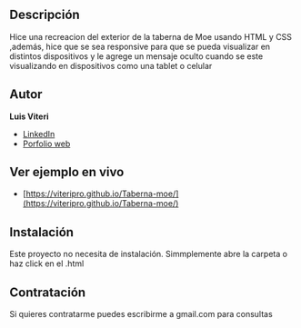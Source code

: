 ## Descripción
Hice una recreacion del exterior de la taberna de Moe usando HTML y CSS ,además, hice que se sea responsive para que se pueda visualizar en distintos dispositivos y le agrege un mensaje oculto cuando se este visualizando en dispositivos como una tablet o celular
 
## Autor
**Luis Viteri**

* [LinkedIn](https://www.linkedin.com/in/luis-viteri-a47471243)
* [Porfolio web](https://midominio.es/)

## Ver ejemplo en vivo
- [https://viteripro.github.io/Taberna-moe/](https://viteripro.github.io/Taberna-moe/)

## Instalación
Este proyecto no necesita de instalación. Simmplemente abre la carpeta o haz click en el .html

## Contratación
Si quieres contratarme puedes escribirme a gmail.com para consultas
